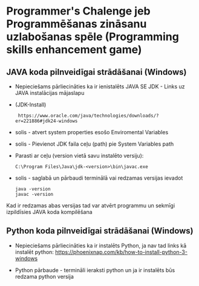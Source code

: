 # Programmer's Chalenge jeb Programmēšanas zināsanu uzlabošanas spēle (Programming skills enhancement game)
## JAVA koda pilnveidīgai strādāšanai (Windows)
* Nepieciešams pārliecināties ka ir ienistalēts JAVA SE JDK - Links uz JAVA instalācijas mājaslapu

- (JDK-Install)
  
       https://www.oracle.com/java/technologies/downloads/?er=221886#jdk24-windows
- solis - atvert system properties esošo Enviromental Variables

- solis - Pievienot JDK faila ceļu (path) pie System Variables path

- Parasti ar ceļu (version vietā savu instalēto versiju):

      C:\Program Files\Java\jdk-<version>\bin\javac.exe
- solis - saglabā un pārbaudi terminālā vai redzamas versijas ievadot
   
      java -version
      javac -version
 Kad ir redzamas abas versijas tad var atvērt programmu un sekmīgi izpildīsies JAVA koda kompilēšana


## Python koda pilnveidīgai strādāšanai (Windows)
* Nepieciešams pārliecināties ka ir instalēts Python, ja nav tad links kā instalēt python:
       https://phoenixnap.com/kb/how-to-install-python-3-windows

- Python pārbaude - termināli ieraksti python un ja ir instalēts būs redzama python versija
